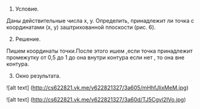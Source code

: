 1. Условие.

Даны действительные числа x, y. Определить, принадлежит ли точка с
координатами (x, y) заштрихованной плоскости (рис. 6). 

2. Решение.

Пишем координаты точки.После этого ишем ,если точка принадлежит промежутку от 0,5 до 1 до она внутри контура если нет , то она вне контура.

3. Окно результата.

![alt text] (http://cs622821.vk.me/v622821327/3a605/mHhfJlixMeM.jpg)

![alt text] (http://cs622821.vk.me/v622821327/3a60d/TJ5Cgvl2IVo.jpg)
